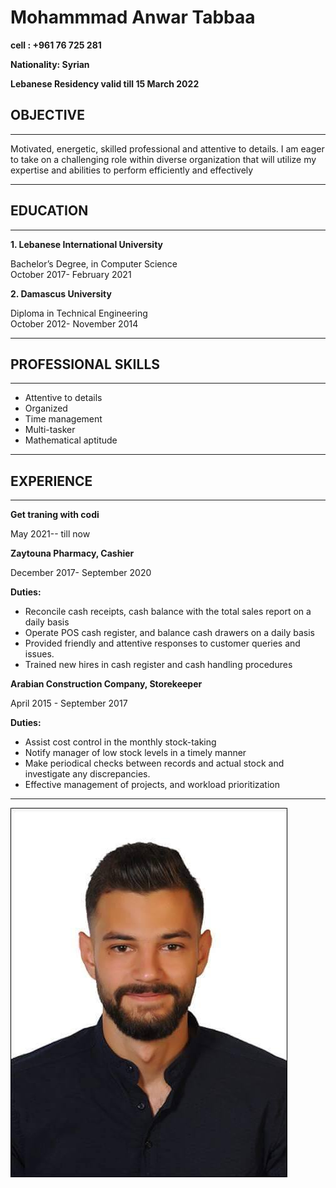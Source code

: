 
# Mohammmad Anwar Tabbaa

**cell : +961 76 725 281**

**Nationality: Syrian**

**Lebanese Residency valid till 15 March 2022**


## OBJECTIVE
---
Motivated, energetic, skilled professional and attentive to details. I am eager to take on a challenging role within diverse organization that will utilize my expertise and abilities to perform efficiently and effectively

---

## EDUCATION
---
**1.	Lebanese International University**

 Bachelor’s Degree, in Computer Science   
 October 2017- February 2021       

**2. Damascus University**

Diploma in Technical Engineering<br>
October 2012- November 2014

---

## PROFESSIONAL SKILLS

---

*	Attentive to details
*  Organized 
* Time management
* Multi-tasker
* 	Mathematical aptitude
--- 
## EXPERIENCE
---

**Get traning with codi** 

May 2021-- till now 

 **Zaytouna Pharmacy, Cashier**

 December 2017- September 2020

 **Duties:**
 * Reconcile cash receipts, cash balance with the total sales report on a daily basis
 * Operate POS cash register, and balance cash drawers on a daily basis
 * Provided friendly and attentive responses to customer queries and issues.
 * Trained new hires in cash register and cash handling procedures

 **Arabian Construction Company, Storekeeper**

 April 2015 - September 2017

 **Duties:** 

 * Assist cost control in the monthly stock-taking
 * 	Notify manager of low stock levels in a timely manner
 * Make periodical checks between records and actual stock and investigate any discrepancies.
 * Effective management of projects, and workload prioritization
 ---
 ![my photo ](anwars-photo.JPG)
